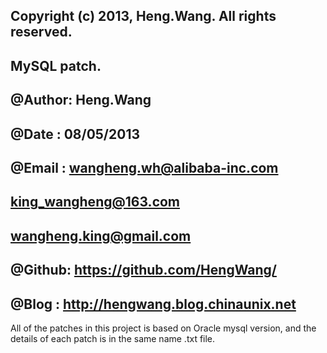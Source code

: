 ## Copyright (c) 2013, Heng.Wang. All rights reserved.
## 
## MySQL patch.
##   
## @Author: Heng.Wang
## @Date  : 08/05/2013
## @Email : wangheng.wh@alibaba-inc.com
##          king_wangheng@163.com
##          wangheng.king@gmail.com          
## @Github: https://github.com/HengWang/
## @Blog  : http://hengwang.blog.chinaunix.net

All of the patches in this project is based on Oracle mysql version, and the details
of each patch is in the same name .txt file.